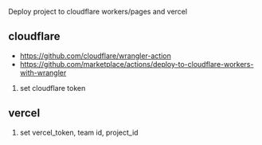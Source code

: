 Deploy project to cloudflare workers/pages and vercel

## cloudflare

- https://github.com/cloudflare/wrangler-action
- https://github.com/marketplace/actions/deploy-to-cloudflare-workers-with-wrangler

1. set cloudflare token



## vercel

1. set vercel_token, team id, project_id
